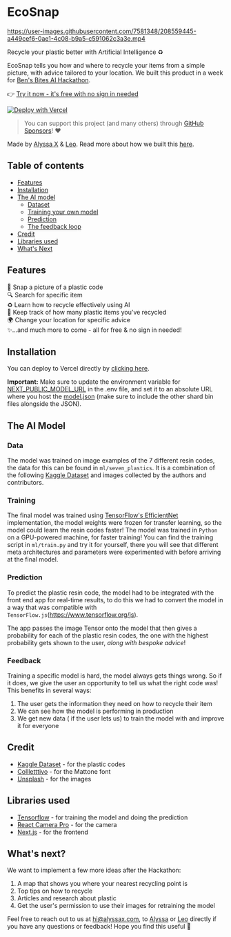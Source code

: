 # EcoSnap


https://user-images.githubusercontent.com/7581348/208559445-a449cef6-0ae1-4c08-b9a5-c591062c3a3e.mp4


Recycle your plastic better with Artificial Intelligence ♻️

EcoSnap tells you how and where to recycle your items from a simple picture, with advice tailored to your location. We built this product in a week for [Ben's Bites AI Hackathon](https://alyssax.substack.com/p/we-built-an-ai-recycling-app-in-a).

👉 [Try it now - it's free with no sign in needed](https://ecosnap.vercel.app)

[![Deploy with Vercel](https://vercel.com/button)](https://vercel.com/new/clone?repository-url=https://github.com/alyssaxuu/ecosnap)

> You can support this project (and many others) through [GitHub Sponsors](https://github.com/sponsors/alyssaxuu)! ❤️

Made by [Alyssa X](https://twitter.com/alyssaxuu) & [Leo](https://www.linkedin.com/in/leonorfurtado/). Read more about how we built this [here](https://alyssax.substack.com/p/we-built-an-ai-recycling-app-in-a).

## Table of contents

- [Features](#features)
- [Installation](#installation)
- [The AI model](#the-ai-model)
	- [Dataset](#data)
	- [Training your own model](#training)
	- [Prediction](#prediction)
    - [The feedback loop](#feedback)
- [Credit](#credit)
- [Libraries used](#libraries-used)
- [What's Next](whats-next)

## Features

📸 Snap a picture of a plastic code<br>  🔍 Search for specific item<br>  ♻️ Learn how to recycle effectively using AI <br> 🥤 Keep track of how many plastic items you've recycled<br>🌍 Change your location for specific advice<br> ✨...and much more to come - all for free & no sign in needed!

## Installation
You can deploy to Vercel directly by [clicking here](https://vercel.com/new/clone?repository-url=https://github.com/alyssaxuu/ecosnap). 

**Important:** Make sure to update the environment variable for [NEXT_PUBLIC_MODEL_URL](https://github.com/alyssaxuu/ecosnap/blob/a9c7e7e1ec19f106db69abd6d66be558bd21445a/.env#L16) in the .env file, and set it to an absolute URL where you host the [model.json](https://github.com/alyssaxuu/ecosnap/tree/main/ml/models/efficient_net/10/predict) (make sure to include the other shard bin files alongside the JSON).


## The AI Model

### Data

The model was trained on image examples of the 7 different resin codes, the data for this can be found in `ml/seven_plastics`. It is a combination of the following [Kaggle Dataset](https://www.kaggle.com/datasets/piaoya/plastic-recycling-codes) and images collected by the authors and contributors.

### Training

The final model was trained using [TensorFlow's EfficientNet](https://www.tensorflow.org/api_docs/python/tf/keras/applications/efficientnet_v2/EfficientNetV2B0) implementation, the model weights were frozen for transfer learning, so the model could learn the resin codes faster! The model was trained in `Python` on a GPU-powered machine, for faster training! You can find the training script in `ml/train.py` and try it for yourself, there you will see that different meta architectures and parameters were experimented with before arriving at the final model.

### Prediction

To predict the plastic resin code, the model had to be integrated with the front end app for real-time results, to do this we had to convert the model in a way that was compatible with `TensorFlow.js`(https://www.tensorflow.org/js).

The app passes the image Tensor onto the model that then gives a probability for each of the plastic resin codes, the one with the highest probability gets shown to the user, *along with bespoke advice*!

### Feedback

Training a specific model is hard, the model always gets things wrong. So if it does, we give the user an opportunity to tell us what the right code was! This benefits in several ways:

1. The user gets the information they need on how to recycle their item
2. We can see how the model is performing in production
3. We get new data ( if the user lets us) to train the model with and improve it for everyone

## Credit

- [Kaggle Dataset](https://www.kaggle.com/datasets/piaoya/plastic-recycling-codes) - for the plastic codes
- [Collletttivo](http://collletttivo.it/) - for the Mattone font
- [Unsplash](https://unsplash.com/) - for the images

## Libraries used
- [Tensorflow](https://www.tensorflow.org/) - for training the model and doing the prediction
- [React Camera Pro](https://github.com/purple-technology/react-camera-pro) - for the camera
- [Next.js](https://nextjs.org/) - for the frontend

## What's next?

We want to implement a few more ideas after the Hackathon:
1. A map that shows you where your nearest recycling point is
2. Top tips on how to recycle
3. Articles and research about plastic
4. Get the user's permission to use their images for retraining the model


Feel free to reach out to us at hi@alyssax.com, to [Alyssa](https://twitter.com/alyssaxuu) or [Leo](https://www.linkedin.com/in/leonorfurtado/) directly if you have any questions or feedback! Hope you find this useful 💜

